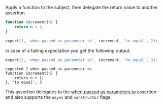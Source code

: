 Apply a function to the subject, then delegate the return value to another assertion.

```js
function increment(n) {
    return n + 1;
}

expect(1, 'when passed as parameter to', increment, 'to equal', 2);
```

In case of a failing expectation you get the following output:

```js
expect(1, 'when passed as parameter to', increment, 'to equal', 3);
```

```output
expected 1 when passed as parameter to
function increment(n) {
    return n + 1;
}, 'to equal', 3
```

This assertion delegates to the
[when passed as parameters to](/assertions/array/when-passed-as-parameters-to/)
assertion and also supports the `async` and `constructor` flags.
